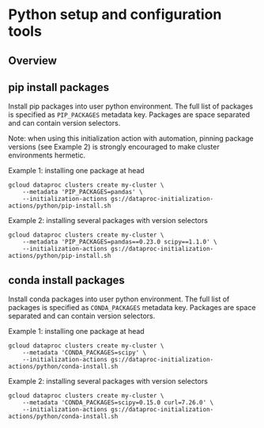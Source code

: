 # Python setup and configuration tools

## Overview

## pip install packages

Install pip packages into user python environment. The full list of packages is specified
as `PIP_PACKAGES` metadata key. Packages are space separated and can contain version selectors.

Note: when using this initialization action with automation, pinning package versions
(see Example 2) is strongly encouraged to make cluster environments hermetic.

Example 1: installing one package at head

```
gcloud dataproc clusters create my-cluster \
    --metadata 'PIP_PACKAGES=pandas' \
    --initialization-actions gs://dataproc-initialization-actions/python/pip-install.sh
```

Example 2: installing several packages with version selectors

```
gcloud dataproc clusters create my-cluster \
    --metadata 'PIP_PACKAGES=pandas==0.23.0 scipy==1.1.0' \
    --initialization-actions gs://dataproc-initialization-actions/python/pip-install.sh
```

## conda install packages

Install conda packages into user python environment. The full list of packages is specified
as `CONDA_PACKAGES` metadata key. Packages are space separated and can contain version selectors.

Example 1: installing one package at head

```
gcloud dataproc clusters create my-cluster \
    --metadata 'CONDA_PACKAGES=scipy' \
    --initialization-actions gs://dataproc-initialization-actions/python/conda-install.sh
```

Example 2: installing several packages with version selectors

```
gcloud dataproc clusters create my-cluster \
    --metadata 'CONDA_PACKAGES=scipy=0.15.0 curl=7.26.0' \
    --initialization-actions gs://dataproc-initialization-actions/python/conda-install.sh
```

